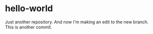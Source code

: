hello-world
===========

Just another repository. And now I'm making an edit to the new branch.
This is another commit.
